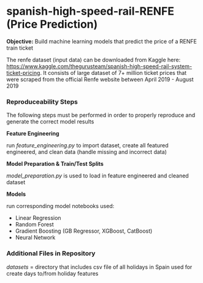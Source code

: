 # spanish-high-speed-rail-RENFE (Price Prediction)
__Objective:__ Build machine learning models that predict the price of a RENFE train ticket

The renfe dataset (input data) can be downloaded from Kaggle here: https://www.kaggle.com/thegurusteam/spanish-high-speed-rail-system-ticket-pricing. It consists of large dataset of 7+ million ticket prices that were scraped from the official Renfe website between April 2019 - August 2019 


### Reproduceability Steps
The following steps must be performed in order to properly reproduce and generate the correct model results

__Feature Engineering__

run _feature_engineering.py_ to import dataset, create all featured engineered, 
and clean data (handle missing and incorrect data)

__Model Preparation & Train/Test Splits__

_model_preparation.py_ is used to load in feature engineered and cleaned dataset

__Models__

run corresponding model notebooks used:
* Linear Regression
* Random Forest
* Gradient Boosting (GB Regressor, XGBoost, CatBoost)
* Neural Network 

### Additional Files in Repository

_datasets_ = directory that includes csv file of all holidays in Spain used for create days to/from holiday features
